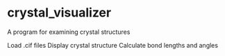 # crystal_visualizer

A program for examining crystal structures

Load .cif files
Display crystal structure
Calculate bond lengths and angles
